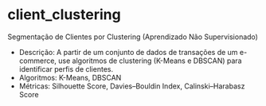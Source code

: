 # client_clustering

Segmentação de Clientes por Clustering (Aprendizado Não Supervisionado)
- Descrição: A partir de um conjunto de dados de transações de um e-commerce, use algoritmos de
  clustering (K-Means e DBSCAN) para identificar perfis de clientes.
- Algoritmos: K-Means, DBSCAN
-  Métricas: Silhouette Score, Davies–Bouldin Index, Calinski–Harabasz Score
